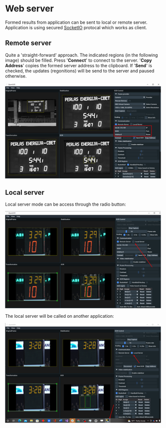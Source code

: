# Web server
Formed results from application can be sent to local or remote server. Application is using secured [SocketIO](https://socket.io/) protocal which works as client. 


## Remote server
Quite a 'straight-forward' approach. The indicated regions (in the following image) should be filled. Press '**Connect**' to connect to the server. '**Copy Address**' copies the formed server address to the clipboard. If '**Send**' is checked, the updates (regonitions) will be send to the server and paused otherwise.  
  
<kbd><img src="https://github.com/rytisss/ZoomOCR/blob/main/res/remote_server.png"/></kbd> 
  
## Local server
Local server mode can be access through the radio button:  
  
<kbd><img src="https://github.com/rytisss/ZoomOCR/blob/main/res/server.png"/></kbd>  
  
The local server will be called on another application:  
  
<kbd><img src="https://github.com/rytisss/ZoomOCR/blob/main/res/local_server.png"/></kbd>   

